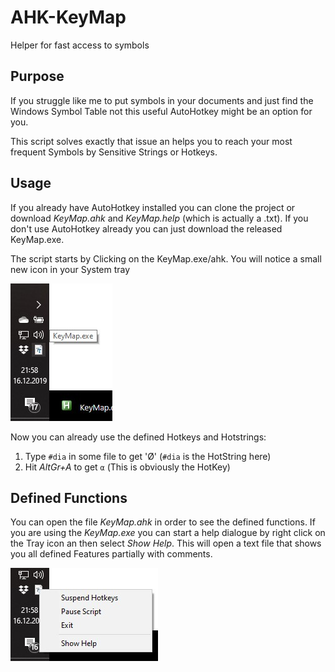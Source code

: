 # AHK-KeyMap

Helper for fast access to symbols

## Purpose

If you struggle like me to put symbols in your documents and just find the Windows Symbol Table not this useful AutoHotkey might be an option for you.

This script solves exactly that issue an helps you to reach your most frequent Symbols by Sensitive Strings or Hotkeys.

## Usage

If you already have AutoHotkey installed you can clone the project or download *KeyMap.ahk* and *KeyMap.help* (which is actually a .txt).  If you don't use AutoHotkey already you can just download the released KeyMap.exe. 

The script starts by Clicking on the KeyMap.exe/ahk. You will notice a small new icon in your System tray

![Tray Icon](Pics\TrayIcon.jpg)

Now you can already use the defined Hotkeys and Hotstrings:

1. Type `#dia` in some file to get 'Ø' (`#dia` is the HotString here)
2. Hit *AltGr+A* to get `α` (This is obviously the HotKey)

## Defined Functions

You can open the file *KeyMap.ahk* in order to see the defined functions. If you are using the *KeyMap.exe* you can start a help dialogue by right click on the Tray icon an then select *Show Help*. This will open a text file that shows you all defined Features partially with comments.

![Start Help Dialogue](Pics\HelpDialogue.jpg)

